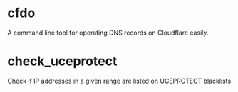 # cfdo
A command line tool for operating DNS records on Cloudflare easily.

# check_uceprotect
Check if IP addresses in a given range are listed on UCEPROTECT blacklists
